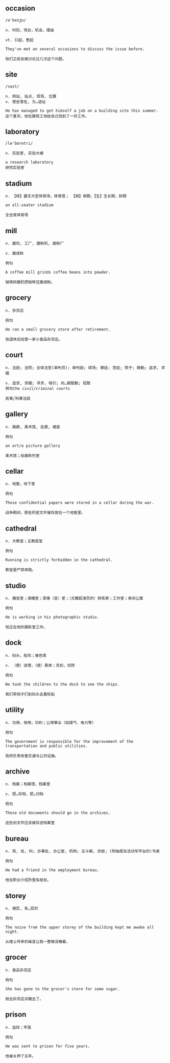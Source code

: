 ## occasion
```
/ə'keɪʒn/

n. 时刻，场合，机会，理由

vt. 引起，惹起

They've met on several occasions to discuss the issue before.

他们之前会面讨论过几次这个问题。
```

## site
```
/saɪt/

n. 网站, 站点, 现场, 位置
v. 使坐落在, 为…选址

He has managed to get himself a job on a building site this summer.
这个夏天，他在建筑工地给自己找到了一份工作。
```

## laboratory
```
/lə'bɒrətri/

n. 实验室, 实验大楼

a research laboratory
研究实验室
```
## stadium
```
n. 【体】露天大型体育场，体育馆； 【病】病期，【生】生长期，龄期

an all-seater stadium

全坐席体育场
```
## mill
```
n. 磨坊, 工厂, 磨粉机, 面粉厂

v. 磨成粉

例句

A coffee mill grinds coffee beans into powder.

咖啡研磨机把咖啡豆磨成粉。
```
## grocery
```
n. 杂货店

例句

He ran a small grocery store after retirement.

他退休后经营一家小食品杂货店。
``` 
## court
```
n. 法庭; 法院; 全体法官(审判员); 审判庭; 球场; 朝廷; 宫廷; 院子; 殷勤; 追求, 求婚

v. 追求, 求婚; 寻求, 吸引; 向…献殷勤; 招致
例句the civil/criminal courts

民事╱刑事法庭
```
## gallery
```
n. 画廊, 美术馆, 走廊, 楼座

例句

an art/a picture gallery

美术馆；绘画陈列室
```
## cellar
```
n. 地窖，地下室

例句

Those confidential papers were stored in a cellar during the war.

战争期间，那些机密文件被存放在一个地窖里。
```
## cathedral
```
n. 大教堂；主教座堂

例句

Running is strictly forbidden in the cathedral.

教堂里严禁奔跑。
```
## studio
```
n. 播音室；演播室；录像（音）室；（尤舞蹈演员的）排练房；工作室；单间公寓

例句

He is working in his photographic studio.

他正在他的摄影室工作。
```
## dock
```
n. 码头，船坞；被告席

v. （使）进港，（使）靠岸；克扣，扣除

例句

We took the children to the dock to see the ships.

我们带孩子们到码头去看轮船
```
## utility
```
n. 功用，效用，功利；公用事业（如煤气、电力等）

例句

The government is responsible for the improvement of the transportation and public utilities.

政府负责改善交通与公共设施。
```
## archive
```
n. 档案；档案馆，档案室

v. 把…存档，把…归档

例句

These old documents should go in the archives.

这些旧文件应该被存进档案室
```
## bureau
```
n. 局, 处, 科; 办事处, 办公室, 机构; 五斗橱, 衣柜; (附抽屉及活动写字台的)书桌

例句

He had a friend in the employment bureau.

他在职业介绍所里有朋友。
```
## storey
```
n. 楼层, 有…层的

例句

The noise from the upper storey of the building kept me awake all night.

从楼上传来的噪音让我一整晚没睡着。

```
## grocer
```
n. 食品杂货店

例句

She has gone to the grocer's store for some sugar.

她去杂货店买糖去了。
```
## prison
```
n. 监狱；牢笼

例句

He was sent to prison for five years.

他被关押了五年。

```